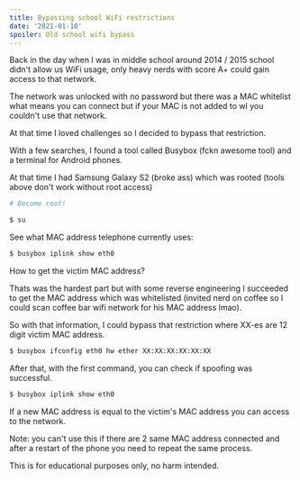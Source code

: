 ```yaml
---
title: Bypassing school WiFi restrictions
date: '2021-01-10'
spoiler: Old school wifi bypass
---
```


Back in the day when I was in middle school around 2014 / 2015 school didn't allow us WiFi usage, only heavy nerds with score A+ could gain access to that network.

The network was unlocked with no password but there was a MAC whitelist what means you can connect but if your MAC is not added to wl you couldn't use that network.

At that time I loved challenges so I decided to bypass that restriction.

With a few searches, I found a tool called Busybox (fckn awesome tool) and a terminal for Android phones.

At that time I had Samsung Galaxy S2 (broke ass) which was rooted (tools above don't work without root access)


```sh
# Become root!

$ su 
```


See what MAC address telephone currently uses: 

```sh
$ busybox iplink show eth0
```


How to get the victim MAC address?

Thats was the hardest part but with some reverse engineering I succeeded to get the MAC address which was whitelisted (invited nerd on coffee so I could scan coffee bar wifi network for his MAC address lmao).

So with that information, I could bypass that restriction where XX-es are 12 digit victim MAC address.


```sh
$ busybox ifconfig eth0 hw ether XX:XX:XX:XX:XX:XX
```

After that, with the first command, you can check if spoofing was successful.


```sh
$ busybox iplink show eth0
```


If a new MAC address is equal to the victim's MAC address you can access to the network.

Note: you can't use this if there are 2 same MAC address connected and after a restart of the phone you need to repeat the same process.

This is for educational purposes only, no harm intended.

